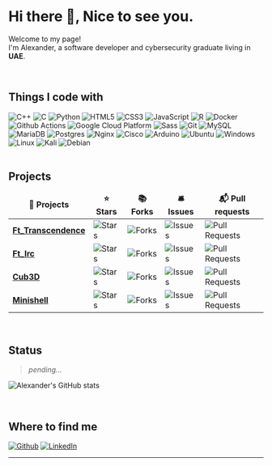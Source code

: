 <!-- ## Hi there 👋

<!--
**aandom/aandom** is a ✨ _special_ ✨ repository because its `README.md` (this file) appears on your GitHub profile.

Here are some ideas to get you started:

- 🔭 I’m currently working on ...
- 🌱 I’m currently learning ...
- 👯 I’m looking to collaborate on ...
- 🤔 I’m looking for help with ...
- 💬 Ask me about ...
- 📫 How to reach me: ...
- 😄 Pronouns: ...
- ⚡ Fun fact: ...
-->


 # Hi there 👋, Nice to see you.


<p>Welcome to my page! </br> I'm Alexander, a software developer and cybersecurity graduate living in <b>UAE</b>. </p> <br>

## Things I code with

![C++](https://img.shields.io/badge/c++-%2300599C.svg?style=flat-square&logo=c%2B%2B&logoColor=white)
![C](https://img.shields.io/badge/c-%2300599C.svg?style=flat-square&logo=c&logoColor=white)
![Python](https://img.shields.io/badge/python-3670A0?style=flat-square&logo=python&logoColor=ffdd54)
![HTML5](https://img.shields.io/badge/html5-%23E34F26.svg?style=flat-square&logo=html5&logoColor=white)
![CSS3](https://img.shields.io/badge/css3-%231572B6.svg?style=flat-square&logo=css3&logoColor=white)
![JavaScript](https://img.shields.io/badge/javascript-%23323330.svg?style=flat-square&logo=javascript&logoColor=%23F7DF1E)
![R](https://img.shields.io/badge/r-%23276DC3.svg?style=flat-square&logo=r&logoColor=white)
![Docker](https://img.shields.io/badge/-Docker-46a2f1?style=flat-square&logo=docker&logoColor=white)
![Github Actions](https://img.shields.io/badge/-Github_Actions-2088FF?style=flat-square&logo=github-actions&logoColor=white)
![Google Cloud Platform](https://img.shields.io/badge/-Google_Cloud_Platform-1a73e8?style=flat-square&logo=google-cloud&logoColor=white)
![Sass](https://img.shields.io/badge/-Sass-CC6699?style=flat-square&logo=sass&logoColor=white)
![Git](https://img.shields.io/badge/-Git-F05032?style=flat-square&logo=git&logoColor=white)
![MySQL](https://img.shields.io/badge/mysql-4479A1.svg?style=flat-square&logo=mysql&logoColor=white)
![MariaDB](https://img.shields.io/badge/MariaDB-003545?style=flat-square&logo=mariadb&logoColor=white)
![Postgres](https://img.shields.io/badge/postgres-%23316192.svg?style=flat-square&logo=postgresql&logoColor=white)
![Nginx](https://img.shields.io/badge/nginx-%23009639.svg?style=flat-square&logo=nginx&logoColor=white)
![Cisco](https://img.shields.io/badge/cisco-%23049fd9.svg?style=flat-square&logo=cisco&logoColor=white)
![Arduino](https://img.shields.io/badge/-Arduino-00979D?style=flat-square&logo=Arduino&logoColor=white)
![Ubuntu](https://img.shields.io/badge/Ubuntu-E95420?style=flat-squaree&logo=ubuntu&logoColor=white)
![Windows](https://img.shields.io/badge/Windows-0078D6?style=flat-square&logo=windows&logoColor=white)
![Linux](https://img.shields.io/badge/Linux-FCC624?style=flat-square&logo=linux&logoColor=black)
![Kali](https://img.shields.io/badge/Kali-268BEE?style=flat-square&logo=kalilinux&logoColor=white)
![Debian](https://img.shields.io/badge/Debian-D70A53?style=flat-square&logo=debian&logoColor=white)
<br><br>

## Projects
<table>
  <thead align="center">
    <tr border: none;>
      <td><b>🎁 Projects</b></td>
      <td><b>⭐ Stars</b></td>
      <td><b>📚 Forks</b></td>
      <td><b>🛎 Issues</b></td>
      <td><b>📬 Pull requests</b></td>
    </tr>
  </thead>
  <tbody>
    <tr>
      <td><a href="https://github.com/Degef/transcendence"><b>Ft_Transcendence</b></a></td>
      <td><img alt="Stars" src="https://img.shields.io/github/stars/Degef/transcendence?style=flat-square&labelColor=343b41"/></td>
      <td><img alt="Forks" src="https://img.shields.io/github/forks/Degef/transcendence?style=flat-square&labelColor=343b41"/></td>
      <td><img alt="Issues" src="https://img.shields.io/github/issues/Degef/transcendence?style=flat-square&labelColor=343b41"/></td>
      <td><img alt="Pull Requests" src="https://img.shields.io/github/issues-pr/Degef/transcendence?style=flat-square&labelColor=343b41"/></td>
    </tr>
    <tr>
      <td><a href="https://github.com/aandom/ft_irc"><b>Ft_Irc</b></a></td>
      <td><img alt="Stars" src="https://img.shields.io/github/stars/aandom/ft_irc?style=flat-square&labelColor=343b41"/></td>
      <td><img alt="Forks" src="https://img.shields.io/github/forks/aandom/ft_irc?style=flat-square&labelColor=343b41"/></td>
      <td><img alt="Issues" src="https://img.shields.io/github/issues/aandom/ft_irc?style=flat-square&labelColor=343b41"/></td>
      <td><img alt="Pull Requests" src="https://img.shields.io/github/issues-pr/aandom/ft_irc?style=flat-square&labelColor=343b41"/></td>
    </tr>
    <tr>
      <td><a href="https://github.com/Degef/Cub3D"><b>Cub3D</b></a></td>
      <td><img alt="Stars" src="https://img.shields.io/github/stars/Degef/Cub3D?style=flat-square&labelColor=343b41"/></td>
      <td><img alt="Forks" src="https://img.shields.io/github/forks/Degef/Cub3D?style=flat-square&labelColor=343b41"/></td>
      <td><img alt="Issues" src="https://img.shields.io/github/issues/Degef/Cub3D?style=flat-square&labelColor=343b41"/></td>
      <td><img alt="Pull Requests" src="https://img.shields.io/github/issues-pr/Degef/Cub3D?style=flat-square&labelColor=343b41"/></td>
    </tr>
    <tr>
      <td><a href="https://github.com/aandom/minishell"><b>Minishell</b></a></td>
      <td><img alt="Stars" src="https://img.shields.io/github/stars/aandom/minishell?style=flat-square&labelColor=343b41"/></td>
      <td><img alt="Forks" src="https://img.shields.io/github/forks/aandom/minishell?style=flat-square&labelColor=343b41"/></td>
      <td><img alt="Issues" src="https://img.shields.io/github/issues/aandom/minishell?style=flat-square&labelColor=343b41"/></td>
      <td><img alt="Pull Requests" src="https://img.shields.io/github/issues-pr/aandom/minishell?style=flat-square&labelColor=343b41"/></td>
    </tr>
  </tbody>
</table><br>



## Status

> *pending...*

<!-- ![Alexander's github stats](https://github-readme-stats.vercel.app/api?username=aandom&show_icons=true&theme=dracula&hide=stars,issues) -->

<!-- ![Alexander's GitHub stats](https://github-readme-stats.vercel.app/api?username=aandom&show_icons=true&theme=dracula&hide=stars,issues&include_all_commits=true) -->
![Alexander's GitHub stats](https://github-readme-stats-jb4m.vercel.app/api?username=aandom&show_icons=true&theme=radical)

<br>

## Where to find me
[![Github](https://img.shields.io/badge/GitHub-%2312100E.svg?&style=flat-squaree&logo=Github&logoColor=white)](https://github.com/aandom)
[![LinkedIn](https://img.shields.io/badge/linkedin-%230077B5.svg?&style=flat-squaree&logo=linkedin&logoColor=white)](https://www.linkedin.com/in/aasolom)


---
